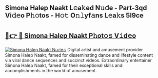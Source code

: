 ## Simona Halep Naakt L𝚎a𝚔ed N𝚞𝚍e - Part-3qd Vi𝚍𝚎o P𝚑𝚘tos - H𝚘𝚝 O𝚗𝚕yf𝚊ns L𝚎a𝚔s 5I9ce

# <h2><a href="http://kfa7dn.oniu.top/?m=Simona+Halep+Naakt">🔗👉 🔴 Simona Halep Naakt P𝚑ot𝚘𝚜 V𝚒d𝚎o</a></h2>

[![Simona Halep Naakt Nu𝚍e𝚜](https://i.imgur.com/0qMVB7G.gif)](http://kfa7dn.oniu.top/?m=Simona+Halep+Naakt)
Digital artist and amusement provider Simona Halep Naakt, famed for disseminating dance and lifestyle content via viral dance sequences and succinct videos. Extraordinary entertainer Simona Halep Naakt, famed for their exceptional skills and accomplishments in the world of amusement.  
